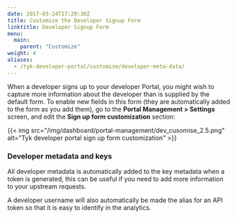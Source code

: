 ```yaml
---
date: 2017-03-24T17:29:30Z
title: Customize the Developer Signup Form
linktitle: Developer Signup Form
menu:
  main:
    parent: "Customize"
weight: 4
aliases:
  - /tyk-developer-portal/customise/developer-meta-data/
---
```


When a developer signs up to your developer Portal, you might wish to capture more information about the developer than is supplied by the default form. To enable new fields in this form (they are automatically added to the form as you add them), go to the **Portal Management > Settings** screen, and edit the **Sign up form customization** section:

{{< img src="/img/dashboard/portal-management/dev_cusomise_2.5.png" alt="Tyk developer portal sign up form customization" >}}

### Developer metadata and keys

All developer metadata is automatically added to the key metadata when a token is generated, this can be useful if you need to add more information to your upstream requests.

A developer username will also automatically be made the alias for an API token so that it is easy to identify in the analytics.
